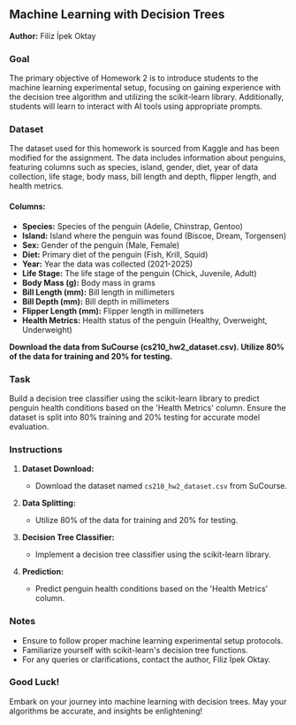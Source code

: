 ## Machine Learning with Decision Trees
**Author:** Filiz İpek Oktay 

### Goal
The primary objective of Homework 2 is to introduce students to the machine learning experimental setup, focusing on gaining experience with the decision tree algorithm and utilizing the scikit-learn library. Additionally, students will learn to interact with AI tools using appropriate prompts.

### Dataset
The dataset used for this homework is sourced from Kaggle and has been modified for the assignment. The data includes information about penguins, featuring columns such as species, island, gender, diet, year of data collection, life stage, body mass, bill length and depth, flipper length, and health metrics.

#### Columns:
- **Species:** Species of the penguin (Adelie, Chinstrap, Gentoo)
- **Island:** Island where the penguin was found (Biscoe, Dream, Torgensen)
- **Sex:** Gender of the penguin (Male, Female)
- **Diet:** Primary diet of the penguin (Fish, Krill, Squid)
- **Year:** Year the data was collected (2021-2025)
- **Life Stage:** The life stage of the penguin (Chick, Juvenile, Adult)
- **Body Mass (g):** Body mass in grams
- **Bill Length (mm):** Bill length in millimeters
- **Bill Depth (mm):** Bill depth in millimeters
- **Flipper Length (mm):** Flipper length in millimeters
- **Health Metrics:** Health status of the penguin (Healthy, Overweight, Underweight)

**Download the data from SuCourse (cs210_hw2_dataset.csv). Utilize 80% of the data for training and 20% for testing.**

### Task
Build a decision tree classifier using the scikit-learn library to predict penguin health conditions based on the 'Health Metrics' column. Ensure the dataset is split into 80% training and 20% testing for accurate model evaluation.

### Instructions
1. **Dataset Download:**
   - Download the dataset named `cs210_hw2_dataset.csv` from SuCourse.

2. **Data Splitting:**
   - Utilize 80% of the data for training and 20% for testing.

3. **Decision Tree Classifier:**
   - Implement a decision tree classifier using the scikit-learn library.

4. **Prediction:**
   - Predict penguin health conditions based on the 'Health Metrics' column.

### Notes
- Ensure to follow proper machine learning experimental setup protocols.
- Familiarize yourself with scikit-learn's decision tree functions.
- For any queries or clarifications, contact the author, Filiz İpek Oktay.

### Good Luck!
Embark on your journey into machine learning with decision trees. May your algorithms be accurate, and insights be enlightening!
